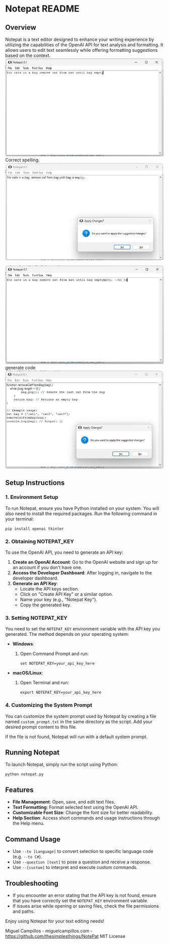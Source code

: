 # Notepat README

## Overview
Notepat is a text editor designed to enhance your writing experience by utilizing the capabilities of the OpenAI API for text analysis and formatting. It allows users to edit text seamlessly while offering formatting suggestions based on the context.
![Alt text](NotePatWindowExample00.png?raw=true "")
Correct spelling.
![Alt text](NotePatWindowExample01.png?raw=true "")

![Alt text](NotePatWindowExample02.png?raw=true "")
generate code
![Alt text](NotePatWindowExample03.png?raw=true "")


## Setup Instructions

### 1. Environment Setup
To run Notepat, ensure you have Python installed on your system. You will also need to install the required packages. Run the following command in your terminal:

```
pip install openai tkinter
```

### 2. Obtaining NOTEPAT_KEY

To use the OpenAI API, you need to generate an API key:

1. **Create an OpenAI Account**: Go to the OpenAI website and sign up for an account if you don't have one.
2. **Access the Developer Dashboard**: After logging in, navigate to the developer dashboard.
3. **Generate an API Key**:
   - Locate the API keys section.
   - Click on "Create API Key" or a similar option.
   - Name your key (e.g., "Notepat Key").
   - Copy the generated key.

### 3. Setting NOTEPAT_KEY

You need to set the `NOTEPAT_KEY` environment variable with the API key you generated. The method depends on your operating system:

- **Windows**:
  1. Open Command Prompt and run:
     ```
     set NOTEPAT_KEY=your_api_key_here
     ```
  
- **macOS/Linux**:
  1. Open Terminal and run:
     ```
     export NOTEPAT_KEY=your_api_key_here
     ```

### 4. Customizing the System Prompt
You can customize the system prompt used by Notepat by creating a file named `custom_prompt.txt` in the same directory as the script. Add your desired prompt content to this file.

If the file is not found, Notepat will run with a default system prompt.

## Running Notepat
To launch Notepat, simply run the script using Python:

```
python notepat.py
```

## Features
- **File Management**: Open, save, and edit text files.
- **Text Formatting**: Format selected text using the OpenAI API.
- **Customizable Font Size**: Change the font size for better readability.
- **Help Section**: Access short commands and usage instructions through the Help menu.

## Command Usage
- Use `--to [Language]` to convert selection to specific language code (e.g. `--to C#`).
- Use `--question [text]` to pose a question and receive a response.
- Use `--[custom]` to interpret and execute custom commands.


## Troubleshooting
- If you encounter an error stating that the API key is not found, ensure that you have correctly set the `NOTEPAT_KEY` environment variable.
- If issues arise while opening or saving files, check the file permissions and paths.

Enjoy using Notepat for your text editing needs!

Miguel Campillos - miguelcampillos.com - https://github.com/thesimplesthings/NotePat
MIT License


